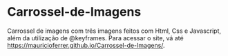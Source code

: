 # Carrossel-de-Imagens
Carrossel de imagens com três imagens feitos com Html, Css e Javascript, além da utilização de @keyframes.
Para acessar o site, vá até https://mauricioferrer.github.io/Carrossel-de-Imagens/.
